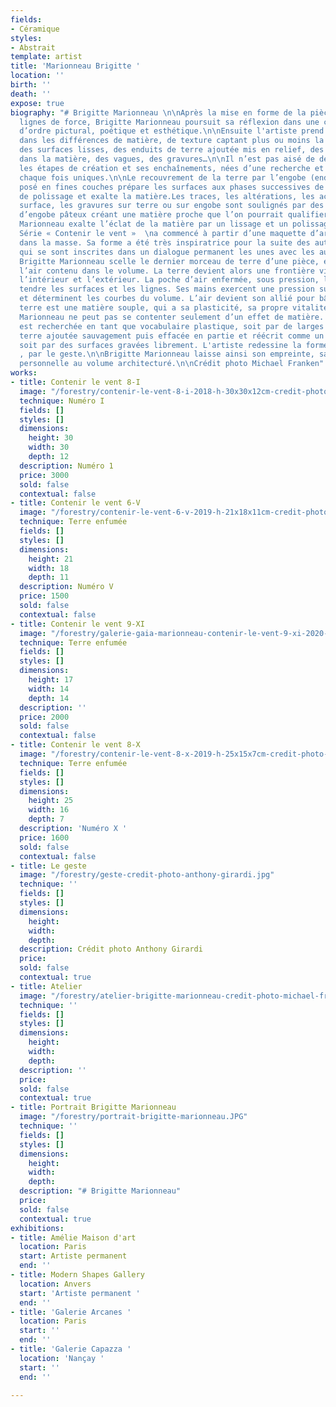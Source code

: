 ```yaml
---
fields:
- Céramique
styles:
- Abstrait
template: artist
title: 'Marionneau Brigitte '
location: ''
birth: ''
death: ''
expose: true
biography: "# Brigitte Marionneau \n\nAprès la mise en forme de la pièce dans ses
  lignes de force, Brigitte Marionneau poursuit sa réflexion dans une composition
  d’ordre pictural, poétique et esthétique.\n\nEnsuite l'artiste prend des décisions
  dans les différences de matière, de texture captant plus ou moins la lumière. S’opposent
  des surfaces lisses, des enduits de terre ajoutée mis en relief, des inégalités
  dans la matière, des vagues, des gravures…\n\nIl n’est pas aisé de décrire minutieusement
  les étapes de création et ses enchaînements, nées d’une recherche et d’une intention
  chaque fois uniques.\n\nLe recouvrement de la terre par l’engobe (enduit terreux)
  posé en fines couches prépare les surfaces aux phases successives de lissage et
  de polissage et exalte la matière.Les traces, les altérations, les accidents de
  surface, les gravures sur terre ou sur engobe sont soulignés par des balayages successifs
  d’engobe pâteux créant une matière proche que l’on pourrait qualifier d’épiderme.\n\nBrigitte
  Marionneau exalte l’éclat de la matière par un lissage et un polissage minutieux.\n\nLa
  Série « Contenir le vent »  \na commencé à partir d’une maquette d’argile façonnée
  dans la masse. Sa forme a été très inspiratrice pour la suite des autres pièces,
  qui se sont inscrites dans un dialogue permanent les unes avec les autres.\n\nLorsque
  Brigitte Marionneau scelle le dernier morceau de terre d’une pièce, elle enferme
  l’air contenu dans le volume. La terre devient alors une frontière vivante entre
  l’intérieur et l’extérieur. La poche d’air enfermée, sous pression, lui permet de
  tendre les surfaces et les lignes. Ses mains exercent une pression sur les parois
  et déterminent les courbes du volume. L’air devient son allié pour bâtir.\n\nLa
  terre est une matière souple, qui a sa plasticité, sa propre vitalité. Brigitte
  Marionneau ne peut pas se contenter seulement d’un effet de matière. La texture
  est recherchée en tant que vocabulaire plastique, soit par de larges enduits de
  terre ajoutée sauvagement puis effacée en partie et réécrit comme un palimpseste,
  soit par des surfaces gravées librement. L'artiste redessine la forme par le trait
  , par le geste.\n\nBrigitte Marionneau laisse ainsi son empreinte, sa cartographie
  personnelle au volume architecturé.\n\nCrédit photo Michael Franken"
works:
- title: Contenir le vent 8-I
  image: "/forestry/contenir-le-vent-8-i-2018-h-30x30x12cm-credit-photo-pascal-vangysel.jpg"
  technique: Numéro I
  fields: []
  styles: []
  dimensions:
    height: 30
    width: 30
    depth: 12
  description: Numéro 1
  price: 3000
  sold: false
  contextual: false
- title: Contenir le vent 6-V
  image: "/forestry/contenir-le-vent-6-v-2019-h-21x18x11cm-credit-photo-pascal-vangysel.jpg"
  technique: Terre enfumée
  fields: []
  styles: []
  dimensions:
    height: 21
    width: 18
    depth: 11
  description: Numéro V
  price: 1500
  sold: false
  contextual: false
- title: Contenir le vent 9-XI
  image: "/forestry/galerie-gaia-marionneau-contenir-le-vent-9-xi-2020-h-17x14x14cm.jpg"
  technique: Terre enfumée
  fields: []
  styles: []
  dimensions:
    height: 17
    width: 14
    depth: 14
  description: ''
  price: 2000
  sold: false
  contextual: false
- title: Contenir le vent 8-X
  image: "/forestry/contenir-le-vent-8-x-2019-h-25x15x7cm-credit-photo-michael-franken.jpg"
  technique: Terre enfumée
  fields: []
  styles: []
  dimensions:
    height: 25
    width: 16
    depth: 7
  description: 'Numéro X '
  price: 1600
  sold: false
  contextual: false
- title: Le geste
  image: "/forestry/geste-credit-photo-anthony-girardi.jpg"
  technique: ''
  fields: []
  styles: []
  dimensions:
    height: 
    width: 
    depth: 
  description: Crédit photo Anthony Girardi
  price: 
  sold: false
  contextual: true
- title: Atelier
  image: "/forestry/atelier-brigitte-marionneau-credit-photo-michael-franken.jpg"
  technique: ''
  fields: []
  styles: []
  dimensions:
    height: 
    width: 
    depth: 
  description: ''
  price: 
  sold: false
  contextual: true
- title: Portrait Brigitte Marionneau
  image: "/forestry/portrait-brigitte-marionneau.JPG"
  technique: ''
  fields: []
  styles: []
  dimensions:
    height: 
    width: 
    depth: 
  description: "# Brigitte Marionneau"
  price: 
  sold: false
  contextual: true
exhibitions:
- title: Amélie Maison d'art
  location: Paris
  start: Artiste permanent
  end: ''
- title: Modern Shapes Gallery
  location: Anvers
  start: 'Artiste permanent '
  end: ''
- title: 'Galerie Arcanes '
  location: Paris
  start: ''
  end: ''
- title: 'Galerie Capazza '
  location: 'Nançay '
  start: ''
  end: ''

---
```

